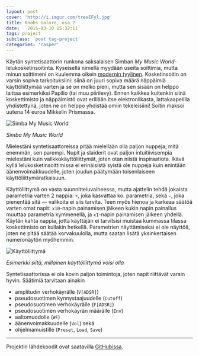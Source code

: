 ```yaml
---
layout: post
cover: 'http://i.imgur.com/trexEFyl.jpg'
title: Knobs Galore, osa 2
date:   2015-03-10 15:32:11
tags: project
subclass: 'post tag-project'
categories: 'casper'
---
```


Käytän syntetisaattorin runkona saksalaisen Simban *My Music World*-lelukosketinsoitinta. Kyseisellä nimellä myydään useita soittimia, mutta minun soittimeni on kuulemma oikein [modernin tyylinen](http://simbatoys.de/en/brands__products/my_music_world/keyboard_instruments/detail.shtml?sArtNr=106835366). Kosketinsoitin on varsin sopiva tarkoituksiini: siinä on juuri sopiva määrä näppäimiä käyttöliittymää varten ja se on melko pieni, mutta sen sisään on helppo laittaa esimerkiksi Papilio (tai muu piirilevy). Ennen kaikkea kuitenkin siinä koskettimisto ja näppäimistö ovat erillään itse elektroniikasta, lattakaapelilla yhdistettynä, joten ne on helppo yhdistää omiin tekeleisiini! Soitin maksoi uutena 14 euroa Mikkelin Prismassa.

![Simba My Music World](http://i.imgur.com/mneJdTVl.jpg)

*Simba My Music World*

Mielestäni syntetisaattoreissa pitää mielellään olla paljon nuppeja; mitä enemmän, sen parempi. Nupit ja slaiderit ovat paljon intuitiivisempia mielestäni kuin valikkokäyttöliittymät, joten otan niistä inspiraatiota. Ikävä kyllä lelukosketinsoittimissa ei erinäisistä syistä ole nuppeja kuin enintään äänenvoimakkuudelle, joten joudun päätymään toisenlaiseen käyttöliittymäratkaisuun. 

Käyttöliittymä on vasta suunnitteluvaiheessa, mutta ajattelin tehdä jokaista parametria varten 2 nappia: `+`, joka kasvattaa ko. parametria, sekä `-`, joka pienentää sitä &mdash; valikoita ei siis tarvita. Teen myös hienoa ja karkeaa säätöä varten omat napit: `x10`-napin painamisen jälkeen kukin napin painallus muuttaa parametria kymmenellä, ja `x1`-napin painamisen jälkeen yhdellä. Käytän kahta nappia, jotta käyttäjän ei tarvitsisi muistaa kummassa tilassa koskettimisto on kullakin hetkellä. Parametrien näyttämiseksi ei ole näyttöä, joten ne pitää säätää korvakuulolla, mutta saatan lisätä yksinkertaisen numeronäytön myöhemmin.

![Käyttöliittymä](http://i.imgur.com/trexEFyl.jpg)

*Esimerkki siitä, millainen käyttöliittymä voisi olla*

Syntetisaattorissa ei ole kovin paljon toimintoja, joten napit riittävät varsin hyvin. Säätimiä tarvitaan ainakin

 * amplitudin verhokäyrälle (`V[ADSR]`)
 * pseudosuotimen kynnystaajuudelle (`Cutoff`)
 * pseudosuotimen verhokäyrälle (`F[ADSR]`)
 * pseudosuotimen verhokäyrän määrälle (`Env`)
 * aaltomuodolle (`WF`)
 * äänenvoimakkuudelle (`Vol`) sekä
 * ohjelmamuistille (`Preset`, `Load`, `Save`)


---

Projektin lähdekoodit ovat saatavilla [GitHubissa](https://github.com/hacklabmikkeli/knobs-galore/tree/master).
